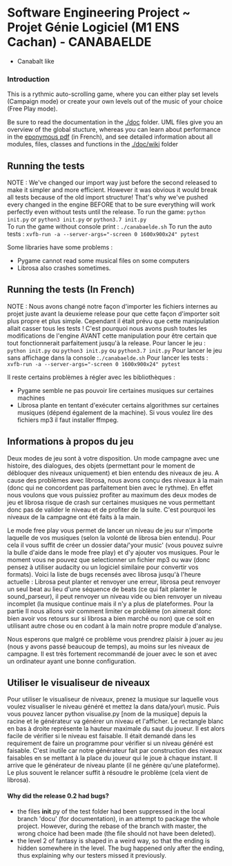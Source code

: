# Software Engineering Project ~ Projet Génie Logiciel (M1 ENS Cachan) - CANABAELDE
- Canabalt like

### Introduction

This is a rythmic auto-scrolling game, where you can either play set levels (Campaign mode) or create your own levels out of the music of your choice (Free Play mode).


Be sure to read the documentation in the [./doc](./doc) folder. UML files give you an overview of the global stucture, whereas you can learn about performance in the [eponymous pdf](./doc/performances.pdf) (in French), and see detailed information about all modules, files, classes and functions in the [./doc/wiki](./doc/wiki) folder

## Running the tests
NOTE : We've changed our import way just before the second released to make it simpler and more efficient. However it was obvious it would break all tests because of the old import structure! That's why we've pushed every changed in the engine BEFORE that to be sure everything will work perfectly even without tests until the release.
To run the game: ```python init.py``` or ```python3 init.py``` or ```python3.7 init.py```  
To run the game without console print : ```./canabaelde.sh```
To run the auto tests : ```xvfb-run -a --server-args="-screen 0 1600x900x24" pytest```

Some libraries have some problems :
- Pygame cannot read some musical files on some computers
- Librosa also crashes sometimes.

## Running the tests (In French)
NOTE : Nous avons changé notre façon d'importer les fichiers internes au projet juste avant la deuxieme release pour que cette façon d'importer soit plus propre et plus simple. Cependant il était prévu que cette manipulation allait casser tous les tests ! C'est pourquoi nous avons push toutes les modifications de l'engine AVANT cette manipulation pour être certain que tout fonctionnerait parfaitement jusqu'à la release.
Pour lancer le jeu : ```python init.py``` ou ```python3 init.py``` ou ```python3.7 init.py``` 
Pour lancer le jeu sans affichage dans la console :```./canabaelde.sh```
Pour lancer les tests : ```xvfb-run -a --server-args="-screen 0 1600x900x24" pytest```

Il reste certains problèmes à régler avec les bibliothèques :
- Pygame semble ne pas pouvoir lire certaines musiques sur certaines machines
- Librosa plante en tentant d'exécuter certains algorithmes sur certaines musiques (dépend également de la machine). Si vous voulez lire des fichiers mp3 il faut installer ffmpeg.

## Informations à propos du jeu
Deux modes de jeu sont à votre disposition. Un mode campagne avec une histoire, des dialogues, des objets (permettant pour le moment de débloquer des niveaux uniquement) et bien entendu des niveaux de jeu. A cause des problèmes avec librosa, nous avons conçu des niveaux à la main (donc qui ne concordent pas parfaitement bien avec le rythme). En effet nous voulons que vous puissiez profiter au maximum des deux modes de jeu et librosa risque de crash sur certaines musiques ne vous permettant donc pas de valider le niveau et de profiter de la suite. C'est pourquoi les niveaux de la campagne ont été faits à la main.

Le mode free play vous permet de lancer un niveau de jeu sur n'importe laquelle de vos musiques (selon la volonté de librosa bien entendu). Pour cela il vous suffit de créer un dossier data/'your music' (vous pouvez suivre la bulle d'aide dans le mode free play) et d'y ajouter vos musiques. Pour le moment vous ne pouvez que selectionner un fichier mp3 ou wav (donc pensez à utiliser audacity ou un logiciel similaire pour convertir vos formats). Voici la liste de bugs recensés avec librosa jusqu'à l'heure actuelle : Librosa peut planter et renvoyer une erreur, librosa peut renvoyer un seul beat au lieu d'une séquence de beats (ce qui fait planter le sound_parseur), il peut renvoyer un niveau vide ou bien renvoyer un niveau incomplet (la musique continue mais il n'y a plus de plateformes. Pour la partie II nous allons voir comment limiter ce problème (on aimerait donc bien avoir vos retours sur si librosa a bien marché ou non) que ce soit en utilisant autre chose ou en codant à la main notre propre module d'analyse.

Nous esperons que malgré ce problème vous prendrez plaisir à jouer au jeu (nous y avons passé beaucoup de temps), au moins sur les niveaux de campagne. Il est très fortement recommandé de jouer avec le son et avec un ordinateur ayant une bonne configuration.

## Utiliser le visualiseur de niveaux
Pour utiliser le visualiseur de niveaux, prenez la musique sur laquelle vous voulez visualiser le niveau généré et mettez la dans data/your\ music. Puis vous pouvez lancer python visualise.py [nom de la musique] depuis la racine et le générateur va générer un niveau et l'afficher. Le rectangle blanc en bas à droite représente la hauteur maximale du saut du joueur. Il est alors facile de vérifier si le niveau est faisable. Il était demandé dans les requirement de faire un programme pour vérifier si un niveau généré est faisable. C'est inutile car notre générateur fait par construction des niveaux faisables en se mettant à la place du joueur qui le joue à chaque instant. Il arrive que le générateur de niveau plante (il ne génère qu'une plateforme). Le plus souvent le relancer suffit à résoudre le problème (cela vient de librosa).

#### Why did the release 0.2 had bugs?

- the files __init__.py of the test folder had been suppressed in the local branch 'docu' (for documentation), in an attempt to package the whole project. However, during the rebase of the branch with master, the wrong choice had been made (the file should not  have been deleted).
- the level 2 of fantasy is shaped in a weird way, so that the ending is hidden somewhere in the level. The bug happened only after the ending, thus explaining why our testers missed it previously.
